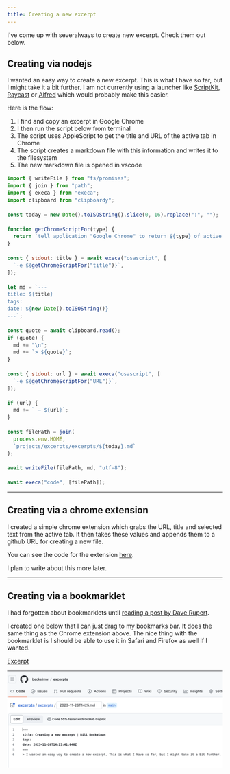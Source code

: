 ```yaml
---
title: Creating a new excerpt
---
```


I've come up with severalways to create new excerpt. Check them out below.

## Creating via nodejs

I wanted an easy way to create a new excerpt. This is what I have so far, but I might take it a bit further. I am not currently using a launcher like [ScriptKit](https://www.scriptkit.com/), [Raycast](https://www.raycast.com/) or [Alfred](https://www.alfredapp.com/) which would probably make this easier.

Here is the flow:

1. I find and copy an excerpt in Google Chrome
1. I then run the script below from terminal
1. The script uses AppleScript to get the title and URL of the active tab in Chrome
1. The script creates a markdown file with this information and writes it to the filesystem
1. The new markdown file is opened in vscode

```js
import { writeFile } from "fs/promises";
import { join } from "path";
import { execa } from "execa";
import clipboard from "clipboardy";

const today = new Date().toISOString().slice(0, 16).replace(":", "");

function getChromeScriptFor(type) {
  return `tell application "Google Chrome" to return ${type} of active tab of front window`;
}

const { stdout: title } = await execa("osascript", [
  `-e ${getChromeScriptFor("title")}`,
]);

let md = `---
title: ${title}
tags:
date: ${new Date().toISOString()}
---`;

const quote = await clipboard.read();
if (quote) {
  md += "\n";
  md += `> ${quote}`;
}

const { stdout: url } = await execa("osascript", [
  `-e ${getChromeScriptFor("URL")}`,
]);

if (url) {
  md += ` — ${url}`;
}

const filePath = join(
  process.env.HOME,
  `projects/excerpts/excerpts/${today}.md`
);

await writeFile(filePath, md, "utf-8");

await execa("code", [filePath]);
```

<hr />

## Creating via a chrome extension

I created a simple chrome extension which grabs the URL, title and selected text from the active tab. It then takes these values and appends them to a github URL for creating a new file.

You can see the code for the extension [here](https://github.com/beckelmw/excerpts/tree/main/chrome-extension).

I plan to write about this more later.

<hr />

## Creating via a bookmarklet

I had forgotten about bookmarklets until [reading a post by Dave Rupert](https://daverupert.com/2023/10/read-later-in-feedbin/).

I created one below that I can just drag to my bookmarks bar. It does the same thing as the Chrome extension above. The nice thing with the bookmarklet is I should be able to use it in Safari and Firefox as well if I wanted.

<a href='javascript: (() => {let{href:e}=document.location,t=document.title,l=new Date().toISOString().slice(0,16).replace(":",""),n=`---\ntitle: ${t}\ntags:\ndate: ${new Date().toISOString()}\n---`,i=document.getSelection();i&&(n+="\n",n+=`> ${i}`),e&&(n+=` — ${e}`);let c=`https://github.com/beckelmw/excerpts/new/main/excerpts?filename=${l}.md&value=${encodeURIComponent(n)}`; window.open(c, "_blank"); })()'>Excerpt</a>

![github new excerpt example](./img/github-new-excerpt.png)